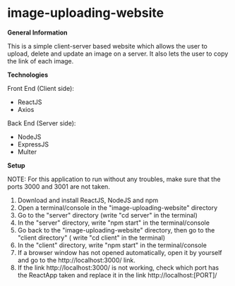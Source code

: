 # image-uploading-website

**General Information**

This is a simple client-server based website which allows the user to upload, delete and update an image on a server. It also lets the user to copy the link of each image.

**Technologies**

Front End (Client side):
- ReactJS
- Axios

Back End (Server side):
- NodeJS
- ExpressJS
- Multer

**Setup**


NOTE: For this application to run without any troubles, make sure that the ports 3000 and 3001 are not taken.
1. Download and install ReactJS, NodeJS and npm
2. Open a terminal/console in the "image-uploading-website" directory
3. Go to the "server" directory (write "cd server" in the terminal)
4. In the "server" directory, write "npm start" in the terminal/console
5. Go back to the "image-uploading-website" directory, then go to the "client directory" ( write "cd client" in the terminal)
6. In the "client" directory, write "npm start" in the terminal/console
7. If a browser window has not opened automatically, open it by yourself and go to the http://localhost:3000/ link.
8. If the link http://localhost:3000/ is not working, check which port has the ReactApp taken and replace it in the link http://localhost:[PORT]/
